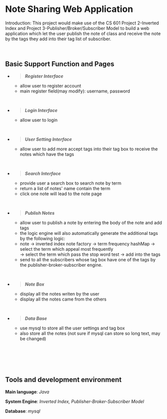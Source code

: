 
# Note Sharing Web Application
Introduction: This project would make use of the CS 601 Project 2-Inverted Index and Project 3-Publisher/Broker/Subscriber Model to build a web application which let the user publish the note of class and receive the note by the tags they add into their tag list of subscriber.

<br>

## **Basic Support Function and Pages**
* >**_Register Interface_**
    * allow user to register account
    * main register field(may modify): username, password
<br>

* >**_Login Interface_**
    * allow user to login
<br>

* >**_User Setting Interface_**
    * allow user to add more accept tags into their tag box to receive the notes which have the tags
<br>

* >**_Search Interface_**
    * provide user a search box to search note by term
    * return a list of notes' name contain the term
    * click one note will lead to the note page
    
<br>

* >**_Publish Notes_**
    * allow user to publish a note by entering the body of the note and add tags
    * the logic engine will also automatically generate the additional tags by the following logic:
    * note -> inverted index note factory -> term frequency hashMap -> select the term which appeal most frequently <br>
      -> select the term which pass the stop word test -> add into the tags
    * send to all the subscribers whose tag box have one of the tags by the publisher-broker-subscriber engine.
    
<br>

* >**_Note Box_**
    * display all the notes writen by the user
    * display all the notes came from the others
    
 <br>

* >**_Data Base_**
    * use mysql to store all the user settings and tag box
    * also store all the notes (not sure if mysql can store so long text, may be changed)
    
<br>  
<br>  
<br>
<br>

## **Tools and development environment**

**Main language**: _Java_

**System Engine**:  _Inverted Index, Publisher-Broker-Subscriber Model_

**Database**: _mysql_
